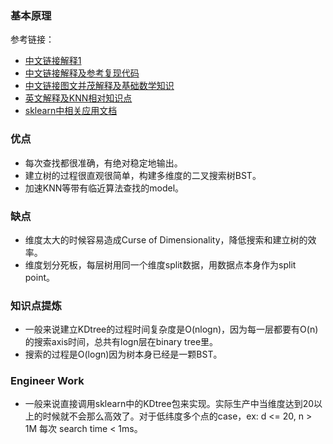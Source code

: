 
### 基本原理
参考链接：
- [中文链接解释1](https://zhuanlan.zhihu.com/p/45346117)
- [中文链接解释及参考复现代码](https://leileiluoluo.com/posts/kdtree-algorithm-and-implementation.html)
- [中文链接图文并茂解释及基础数学知识](https://zhuanlan.zhihu.com/p/22557068)
- [英文解释及KNN相对知识点](https://www.cs.cornell.edu/courses/cs4780/2018fa/lectures/lecturenote16.html)
- [sklearn中相关应用文档](https://scikit-learn.org/stable/modules/neighbors.html)
### 优点
- 每次查找都很准确，有绝对稳定地输出。
- 建立树的过程很直观很简单，构建多维度的二叉搜索树BST。
- 加速KNN等带有临近算法查找的model。
### 缺点
- 维度太大的时候容易造成Curse of Dimensionality，降低搜索和建立树的效率。
- 维度划分死板，每层树用同一个维度split数据，用数据点本身作为split point。
### 知识点提炼
- 一般来说建立KDtree的过程时间复杂度是O(nlogn)，因为每一层都要有O(n)的搜索axis时间，总共有logn层在binary tree里。
- 搜索的过程是O(logn)因为树本身已经是一颗BST。
### Engineer Work
- 一般来说直接调用sklearn中的KDtree包来实现。实际生产中当维度达到20以上的时候就不会那么高效了。对于低纬度多个点的case，ex: d <= 20, n > 1M 每次 search time < 1ms。